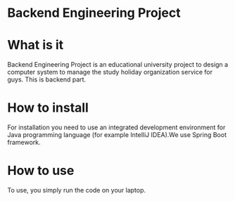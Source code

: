# Backend Engineering Project

# What is it
Backend Engineering Project is an educational university project
to design a computer system to manage the study holiday organization service
for guys. This is backend part.

# How to install
For installation you need to use an integrated development environment for Java 
programming language (for example IntelliJ IDEA).We use Spring Boot framework.

# How to use
To use, you simply run the code on your laptop.
